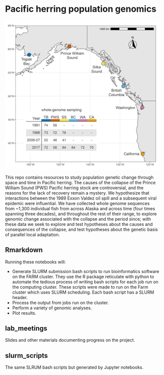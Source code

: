 


# Pacific herring population genomics

![](https://github.com/joemcgirr/pac_herring/blob/master/ph_map-01.png?raw=true "pops")  

This repo contains resources to study population genetic change through space and time in Pacific herring. The causes of the collapse of the Prince William Sound (PWS) Pacific herring stock are controversial, and the reasons for the lack of recovery remain a mystery. We hypothesize that interactions between the 1989 Exxon Valdez oil spill and a subsequent viral epidemic were influential. We have collected whole genome sequences from ~1,300 individual fish from across Alaska and across time (four times spanning three decades), and throughout the rest of their range, to explore genomic change associated with the collapse and the period since; with these data we seek to explore and test hypotheses about the causes and consequences of the collapse, and test hypotheses about the genetic basis of parallel local adaptation.

## Rmarkdown

Running these notebooks will:

- Generate SLURM submission bash scripts to run bioinformatics software on the FARM cluster. They use the R package reticulate with python to automate the tedious process of writing bash scripts for each job run on the computing cluster. These scripts were made to run on the Farm cluster which uses SLURM scheduling. Each bash script has a SLURM header.
- Process the output from jobs run on the cluster.
- Perform a variety of genomic analyses.
- Plot results.

## lab_meetings

Slides and other materials documenting progress on the project.

## slurm_scripts

The same SLRUM bash scripts but generated by Jupyter notebooks.


